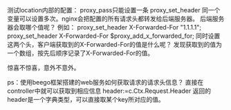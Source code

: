 测试location内部的配置：
proxy_pass只能设置一条
proxy_set_header 同一个变量可以设置多次。nginx会把配置的所有请求头都转发给后端服务器。
后端服务器会取哪个值呢？
例如：
proxy_set_header X-Forwarded-For "1.1.1.1";
proxy_set_header X-Forwarded-For $proxy_add_x_forwarded_for;
同时设置这两个头，客户端获取到的X-Forwarded-For的值是什么呢？
发现获取到的值为一个数组，按先后顺序记录了X-Forwarded-For的值。

惊喜不惊喜，意外不意外。


ps：使用beego框架搭建的web服务如何获取请求的请求头信息？
直接在controller中就可以获取到相应信息
header:=c.Ctx.Request.Header
返回的header是一个字典类型，可以直接取某个key所对应的值。
